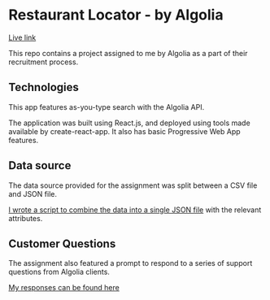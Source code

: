 # Restaurant Locator - by Algolia

[Live link](http://drstonebraker.github.io/restaurant-search)

This repo contains a project assigned to me by Algolia as a part of their recruitment process.

## Technologies
This app features as-you-type search with the Algolia API.

The application was built using React.js, and deployed using tools made available by create-react-app.  It also has basic Progressive Web App features.

## Data source
The data source provided for the assignment was split between a CSV file and JSON file.

[I wrote a script to combine the data into a single JSON file](https://github.com/drstonebraker/restaurant-search/blob/master/src/resources/dataset/merge_script.rb) with the relevant attributes.

## Customer Questions
The assignment also featured a prompt to respond to a series of support questions from Algolia clients.

[My responses can be found here](https://github.com/drstonebraker/restaurant-search/blob/master/customer-questions.txt)
